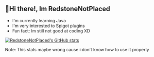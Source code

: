 ## 👋Hi there!, Im RedstoneNotPlaced
- I'm currently learning Java
- I'm very interested to Spigot plugins
- Fun fact: Im still not good at coding XD

[![RedstoneNotPlaced's GitHub stats](https://github-readme-stats.vercel.app/api?username=RedstoneNotPlaced&show_icons=true&theme=radical)](https://github.com/RedstoneNotPlaced/github-readme-stats)

Note: This stats maybe wrong cause i don't know how to use it properly

<!---
RedstoneNotPlaced/RedstoneNotPlaced is a ✨ special ✨ repository because its `README.md` (this file) appears on your GitHub profile.
You can click the Preview link to take a look at your changes.
--->
